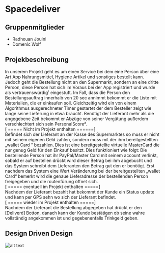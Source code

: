 # Spacedeliver


## Gruppenmitglieder
* Radhouan Jouini
* Domenic Wolf

## Projekbeschreibung
In unserem Projekt geht es um einen Service bei dem eine Person über eine Art App Nahrungsmittel, Hygiene Artikel und sonstiges bestellt kann. Jedoch geht die Bestellung nicht an den Supermarkt, sondern an eine dritte Person, diese Person hat sich im Voraus bei der App registriert und wurde als vertrauenswürdig¹ eingestuft. Im Fall, dass die Person den Bestellungsauftrag innerhalb von 20 sec annimmt bekommt er die Liste mit Materialien, die er einkaufen soll. Gleichzeitig wird ein von einem Algorithmus ausgerechneter Timer gestartet der dem Besteller zeigt wie lange seine Lieferung in etwa braucht. Benötigt der Lieferant mehr als die angegebene Zeit bekommt er Abzüge von seiner Vergütung außerdem verschlechtert sich sein PersonalScore².  
[ ===== Nicht im Projekt enthalten ======]  
Befindet sich der Lieferant an der Kasse des Supermarktes so muss er nicht mit seinem eigenen Geld zahlen, sondern muss mit der ihm bereitgestellten „wallet Card “ bezahlen. Dies ist eine bereitgestellte virtuelle MasterCard die nur genug Geld für den Einkauf besitzt. Dies funktioniert wie folgt: Die bestellende Person hat ihr PayPal/Master Card mit seinem account verlinkt, sobald er auf bestellen drückt wird dieser Betrag bei ihm abgebucht und das System schreibt dem Lieferanten den Betrag gut den er benötigt. Erst nachdem das System eine Wert Veränderung bei der bereitgestellten „wallet Card“ bemerkt wird die genaue Lieferadresse der bestellenden Person freigegeben und die routenfürung öffnet sich.  
[ ===== eventuell im Projekt enthalten =====]  
Nachdem der Lieferant bezahlt hat bekommt der Kunde ein Status update und kann per GPS sehn wo sich der Lieferant befindet.  
[ ===== wieder im Projekt enthalten =====]  
Nachdem der Lieferant die Bestellung abgegeben hat drückt er den [Deliverd] Botton, danach kann der Kunde bestätigen ob seine wahre vollständig angekommen ist und gegebenenfalls Trinkgeld geben.

## Design Driven Design

![alt text](https://i.ibb.co/YBTYW7C/Domainmodell.png)

